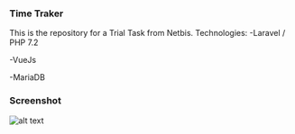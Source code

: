 ### Time Traker
This is the repository for a Trial Task from Netbis.
Technologies:
-Laravel / PHP 7.2

-VueJs

-MariaDB

### Screenshot

![alt text](https://bitbucket.org/kevspr/time-tracker/raw/28b571333359012f98902d074f298e943621a645/screenshots/main.png)